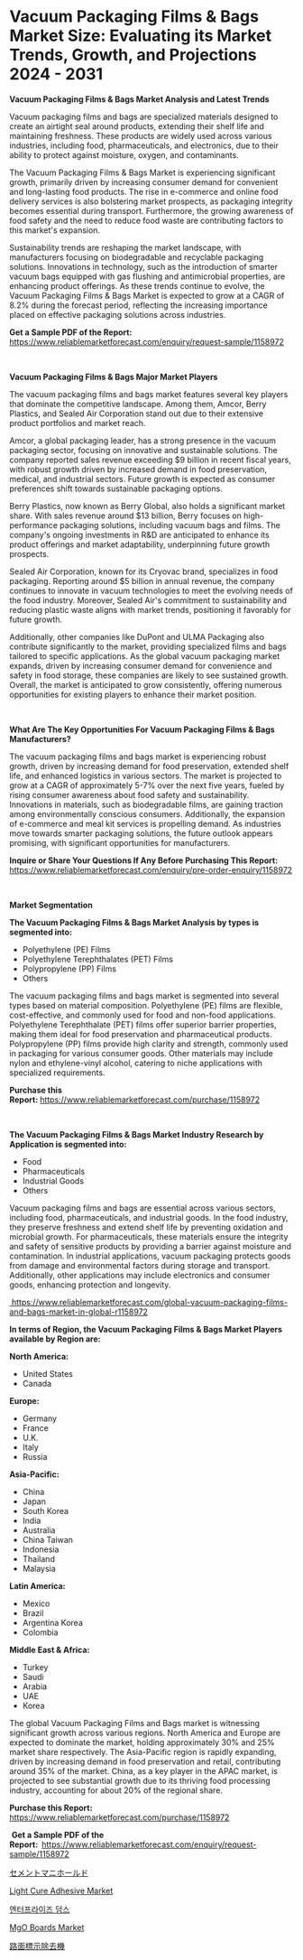<p><h1>Vacuum Packaging Films & Bags Market Size: Evaluating its Market Trends, Growth, and Projections 2024 - 2031</h1></p><p><strong>Vacuum Packaging Films & Bags Market Analysis and Latest Trends</strong></p>
<p><p>Vacuum packaging films and bags are specialized materials designed to create an airtight seal around products, extending their shelf life and maintaining freshness. These products are widely used across various industries, including food, pharmaceuticals, and electronics, due to their ability to protect against moisture, oxygen, and contaminants. </p><p>The Vacuum Packaging Films & Bags Market is experiencing significant growth, primarily driven by increasing consumer demand for convenient and long-lasting food products. The rise in e-commerce and online food delivery services is also bolstering market prospects, as packaging integrity becomes essential during transport. Furthermore, the growing awareness of food safety and the need to reduce food waste are contributing factors to this market's expansion.</p><p>Sustainability trends are reshaping the market landscape, with manufacturers focusing on biodegradable and recyclable packaging solutions. Innovations in technology, such as the introduction of smarter vacuum bags equipped with gas flushing and antimicrobial properties, are enhancing product offerings. As these trends continue to evolve, the Vacuum Packaging Films & Bags Market is expected to grow at a CAGR of 8.2% during the forecast period, reflecting the increasing importance placed on effective packaging solutions across industries.</p></p>
<p><strong>Get a Sample PDF of the Report:&nbsp;</strong> <a href="https://www.reliablemarketforecast.com/enquiry/request-sample/1158972">https://www.reliablemarketforecast.com/enquiry/request-sample/1158972</a></p>
<p>&nbsp;</p>
<p><strong>Vacuum Packaging Films & Bags Major Market Players</strong></p>
<p><p>The vacuum packaging films and bags market features several key players that dominate the competitive landscape. Among them, Amcor, Berry Plastics, and Sealed Air Corporation stand out due to their extensive product portfolios and market reach.</p><p>Amcor, a global packaging leader, has a strong presence in the vacuum packaging sector, focusing on innovative and sustainable solutions. The company reported sales revenue exceeding $9 billion in recent fiscal years, with robust growth driven by increased demand in food preservation, medical, and industrial sectors. Future growth is expected as consumer preferences shift towards sustainable packaging options.</p><p>Berry Plastics, now known as Berry Global, also holds a significant market share. With sales revenue around $13 billion, Berry focuses on high-performance packaging solutions, including vacuum bags and films. The company's ongoing investments in R&D are anticipated to enhance its product offerings and market adaptability, underpinning future growth prospects.</p><p>Sealed Air Corporation, known for its Cryovac brand, specializes in food packaging. Reporting around $5 billion in annual revenue, the company continues to innovate in vacuum technologies to meet the evolving needs of the food industry. Moreover, Sealed Air's commitment to sustainability and reducing plastic waste aligns with market trends, positioning it favorably for future growth.</p><p>Additionally, other companies like DuPont and ULMA Packaging also contribute significantly to the market, providing specialized films and bags tailored to specific applications. As the global vacuum packaging market expands, driven by increasing consumer demand for convenience and safety in food storage, these companies are likely to see sustained growth. Overall, the market is anticipated to grow consistently, offering numerous opportunities for existing players to enhance their market position.</p></p>
<p>&nbsp;</p>
<p><strong>What Are The Key Opportunities For Vacuum Packaging Films & Bags Manufacturers?</strong></p>
<p><p>The vacuum packaging films and bags market is experiencing robust growth, driven by increasing demand for food preservation, extended shelf life, and enhanced logistics in various sectors. The market is projected to grow at a CAGR of approximately 5-7% over the next five years, fueled by rising consumer awareness about food safety and sustainability. Innovations in materials, such as biodegradable films, are gaining traction among environmentally conscious consumers. Additionally, the expansion of e-commerce and meal kit services is propelling demand. As industries move towards smarter packaging solutions, the future outlook appears promising, with significant opportunities for manufacturers.</p></p>
<p><strong>Inquire or Share Your Questions If Any Before Purchasing This Report:</strong> <a href="https://www.reliablemarketforecast.com/enquiry/pre-order-enquiry/1158972">https://www.reliablemarketforecast.com/enquiry/pre-order-enquiry/1158972</a></p>
<p>&nbsp;</p>
<p><strong>Market Segmentation</strong></p>
<p><strong>The Vacuum Packaging Films & Bags Market Analysis by types is segmented into:</strong></p>
<p><ul><li>Polyethylene (PE) Films</li><li>Polyethylene Terephthalates (PET) Films</li><li>Polypropylene (PP) Films</li><li>Others</li></ul></p>
<p><p>The vacuum packaging films and bags market is segmented into several types based on material composition. Polyethylene (PE) films are flexible, cost-effective, and commonly used for food and non-food applications. Polyethylene Terephthalate (PET) films offer superior barrier properties, making them ideal for food preservation and pharmaceutical products. Polypropylene (PP) films provide high clarity and strength, commonly used in packaging for various consumer goods. Other materials may include nylon and ethylene-vinyl alcohol, catering to niche applications with specialized requirements.</p></p>
<p><strong>Purchase this Report:&nbsp;</strong><a href="https://www.reliablemarketforecast.com/purchase/1158972">https://www.reliablemarketforecast.com/purchase/1158972</a></p>
<p>&nbsp;</p>
<p><strong>The Vacuum Packaging Films & Bags Market Industry Research by Application is segmented into:</strong></p>
<p><ul><li>Food</li><li>Pharmaceuticals</li><li>Industrial Goods</li><li>Others</li></ul></p>
<p><p>Vacuum packaging films and bags are essential across various sectors, including food, pharmaceuticals, and industrial goods. In the food industry, they preserve freshness and extend shelf life by preventing oxidation and microbial growth. For pharmaceuticals, these materials ensure the integrity and safety of sensitive products by providing a barrier against moisture and contamination. In industrial applications, vacuum packaging protects goods from damage and environmental factors during storage and transport. Additionally, other applications may include electronics and consumer goods, enhancing protection and longevity.</p></p>
<p><a href="https://www.reliablemarketforecast.com/global-vacuum-packaging-films-and-bags-market-in-global-r1158972">&nbsp;https://www.reliablemarketforecast.com/global-vacuum-packaging-films-and-bags-market-in-global-r1158972</a></p>
<p><strong>In terms of Region, the Vacuum Packaging Films & Bags Market Players available by Region are:</strong></p>
<p>
    <p> <strong> North America: </strong>
        <ul>
            <li>United States</li>
            <li>Canada</li>
        </ul>
        </p> 
    <p> <strong> Europe: </strong>
        <ul>
            <li>Germany</li>
            <li>France</li>
            <li>U.K.</li>
            <li>Italy</li>
            <li>Russia</li>
        </ul>
        </p> 
    <p> <strong> Asia-Pacific: </strong>
        <ul>
            <li>China</li>
            <li>Japan</li>
            <li>South Korea</li>
            <li>India</li>
            <li>Australia</li>
            <li>China Taiwan</li>
            <li>Indonesia</li>
            <li>Thailand</li>
            <li>Malaysia</li>
        </ul>
        </p> 
    <p> <strong> Latin America: </strong>
        <ul>
            <li>Mexico</li>
            <li>Brazil</li>
            <li>Argentina Korea</li>
            <li>Colombia</li>
        </ul>
        </p> 
    <p> <strong> Middle East & Africa: </strong>
        <ul>
            <li>Turkey</li>
            <li>Saudi</li>
            <li>Arabia</li>
            <li>UAE</li>
            <li>Korea</li>
        </ul>
    </p>
    </p>
<p><p>The global Vacuum Packaging Films and Bags market is witnessing significant growth across various regions. North America and Europe are expected to dominate the market, holding approximately 30% and 25% market share respectively. The Asia-Pacific region is rapidly expanding, driven by increasing demand in food preservation and retail, contributing around 35% of the market. China, as a key player in the APAC market, is projected to see substantial growth due to its thriving food processing industry, accounting for about 20% of the regional share.</p></p>
<p><strong>Purchase this Report: </strong><a href="https://www.reliablemarketforecast.com/purchase/1158972">https://www.reliablemarketforecast.com/purchase/1158972</a></p>
<p>&nbsp;<strong>Get a Sample PDF of the Report:&nbsp;&nbsp;</strong><a href="https://www.reliablemarketforecast.com/enquiry/request-sample/1158972">https://www.reliablemarketforecast.com/enquiry/request-sample/1158972</a></p>
<p><strong></strong></p>
<p><p><a href="https://medium.com/@alonzomoenrt8956/cement-manifolds-market-%E3%81%AE%E3%82%B0%E3%83%AD%E3%83%BC%E3%83%90%E3%83%AB%E5%B8%82%E5%A0%B4%E6%A6%82%E8%A6%81%E3%81%AF-%E4%B8%96%E7%95%8C%E3%81%8A%E3%82%88%E3%81%B3%E4%B8%BB%E8%A6%81%E5%B8%82%E5%A0%B4%E3%81%AB%E3%81%8A%E3%81%91%E3%82%8B%E6%A5%AD%E7%95%8C%E3%81%AB%E5%BD%B1%E9%9F%BF%E3%82%92%E4%B8%8E%E3%81%88%E3%82%8B%E4%B8%BB%E8%A6%81%E3%81%AA%E3%83%88%E3%83%AC%E3%83%B3%E3%83%89%E3%81%AB%E3%81%A4%E3%81%84%E3%81%A6-%E7%8B%AC%E8%87%AA%E3%81%AE%E8%A6%96%E7%82%B9%E3%82%92%E6%8F%90%E4%BE%9B%E3%81%97%E3%81%BE%E3%81%99-9bedc10de583">セメントマニホールド</a></p><p><a href="https://www.linkedin.com/pulse/mapping-light-cure-adhesive-market-trends-challenges-breakthroughs-zsilf?trackingId=7ssCXNzzQxCp8X%2BhOoZuJA%3D%3D">Light Cure Adhesive Market</a></p><p><a href="https://medium.com/@romechristian78/enterprise-derms-market-%EC%9D%98-%EA%B8%80%EB%A1%9C%EB%B2%8C-%EC%8B%9C%EC%9E%A5-%EA%B0%9C%EC%9A%94%EB%8A%94-%EC%A0%84-%EC%84%B8%EA%B3%84-%EB%B0%8F-%EC%A3%BC%EC%9A%94-%EC%8B%9C%EC%9E%A5%EC%9D%98-%EC%82%B0%EC%97%85%EC%97%90-%EC%98%81%ED%96%A5%EC%9D%84-%EB%AF%B8%EC%B9%98%EB%8A%94-%EC%A3%BC%EC%9A%94-%ED%8A%B8%EB%A0%8C%EB%93%9C%EC%97%90-%EB%8C%80%ED%95%9C-%EB%8F%85%ED%8A%B9%ED%95%9C-%EA%B4%80%EC%A0%90%EC%9D%84-%EC%A0%9C%EA%B3%B5%ED%95%A9%EB%8B%88%EB%8B%A4-bc45aff1294a">엔터프라이즈 덤스</a></p><p><a href="https://www.linkedin.com/pulse/navigating-global-mgo-boards-market-landscape-trends-forecasts-cjdyf?trackingId=eb79wkkZT7q9GEDg3AK4KQ%3D%3D">MgO Boards Market</a></p><p><a href="https://medium.com/@alonzomoenrt8956/road-marking-removal-machines-market-%E3%81%AF-%E3%82%B3%E3%82%B9%E3%83%88%E7%AE%A1%E7%90%86%E3%81%A8%E5%8A%B9%E7%8E%87%E5%90%91%E4%B8%8A%E3%82%92%E5%84%AA%E5%85%88%E3%81%97%E3%81%BE%E3%81%99-%E3%81%95%E3%82%89%E3%81%AB-%E5%A0%B1%E5%91%8A%E6%9B%B8%E3%81%AF%E5%B8%82%E5%A0%B4%E3%81%AE%E9%9C%80%E8%A6%81%E9%9D%A2%E3%81%A8%E4%BE%9B%E7%B5%A6%E9%9D%A2%E3%81%AE%E4%B8%A1%E6%96%B9%E3%82%92%E3%82%AB%E3%83%90%E3%83%BC%E3%81%97%E3%81%A6%E3%81%84%E3%81%BE%E3%81%99-road-3d2ee213a411">路面標示除去機</a></p></p>